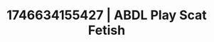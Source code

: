 ---
categories:
- Mutual desire
- AI-generated
- Full-body chills
- AI sensuality
- Lace and desire
- ASMR
- Bi-curious stories
- Cosplay
image: /assets/images/1746634155427.jpg
layout: post
seo:
  description: Featured content with high-quality ABDL Play, Scat Fetish. HD images
    available.
  keywords: ABDL Play, Scat Fetish
  og_image: /assets/images/1746634155427.jpg
  schema_type: VisualArtwork
tags:
- '#1746634155427'
- Scat Fetish
- ABDL Play
title: 1746634155427 | ABDL Play Scat Fetish
---
